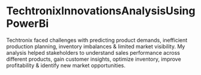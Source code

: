 # TechtronixInnovationsAnalysisUsingPowerBi
Techtronix faced challenges with predicting product demands, inefficient production planning, inventory imbalances &amp; limited market visibility. My analysis helped stakeholders to understand sales performance across different products, gain customer insights, optimize inventory, improve profitability &amp; identify new market opportunities.
